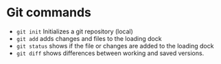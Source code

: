 # Git commands

- `git init` Initializes a git repository (local)
- `git add` adds changes and files to the loading dock
- `git status` shows if the file or changes are added to the loading dock
- `git diff` shows differences between working and saved versions.